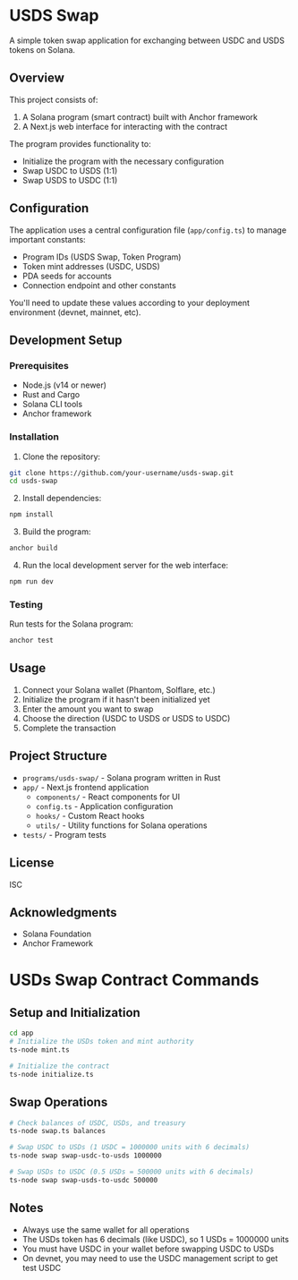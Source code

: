 # USDS Swap

A simple token swap application for exchanging between USDC and USDS tokens on Solana.

## Overview

This project consists of:

1. A Solana program (smart contract) built with Anchor framework
2. A Next.js web interface for interacting with the contract

The program provides functionality to:
- Initialize the program with the necessary configuration
- Swap USDC to USDS (1:1)
- Swap USDS to USDC (1:1)

## Configuration

The application uses a central configuration file (`app/config.ts`) to manage important constants:

- Program IDs (USDS Swap, Token Program)
- Token mint addresses (USDC, USDS)
- PDA seeds for accounts
- Connection endpoint and other constants

You'll need to update these values according to your deployment environment (devnet, mainnet, etc).

## Development Setup

### Prerequisites

- Node.js (v14 or newer)
- Rust and Cargo
- Solana CLI tools
- Anchor framework

### Installation

1. Clone the repository:
```bash
git clone https://github.com/your-username/usds-swap.git
cd usds-swap
```

2. Install dependencies:
```bash
npm install
```

3. Build the program:
```bash
anchor build
```

4. Run the local development server for the web interface:
```bash
npm run dev
```

### Testing

Run tests for the Solana program:
```bash
anchor test
```

## Usage

1. Connect your Solana wallet (Phantom, Solflare, etc.)
2. Initialize the program if it hasn't been initialized yet
3. Enter the amount you want to swap
4. Choose the direction (USDC to USDS or USDS to USDC)
5. Complete the transaction

## Project Structure

- `programs/usds-swap/` - Solana program written in Rust
- `app/` - Next.js frontend application
  - `components/` - React components for UI
  - `config.ts` - Application configuration
  - `hooks/` - Custom React hooks
  - `utils/` - Utility functions for Solana operations
- `tests/` - Program tests

## License

ISC

## Acknowledgments

- Solana Foundation
- Anchor Framework 

# USDs Swap Contract Commands

## Setup and Initialization

```bash
cd app
# Initialize the USDs token and mint authority
ts-node mint.ts

# Initialize the contract
ts-node initialize.ts
```

## Swap Operations

```bash
# Check balances of USDC, USDs, and treasury
ts-node swap.ts balances

# Swap USDC to USDs (1 USDC = 1000000 units with 6 decimals)
ts-node swap swap-usdc-to-usds 1000000

# Swap USDs to USDC (0.5 USDs = 500000 units with 6 decimals)
ts-node swap swap-usds-to-usdc 500000
```

## Notes

- Always use the same wallet for all operations
- The USDs token has 6 decimals (like USDC), so 1 USDs = 1000000 units
- You must have USDC in your wallet before swapping USDC to USDs
- On devnet, you may need to use the USDC management script to get test USDC